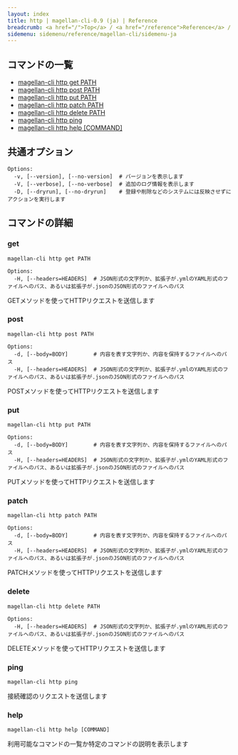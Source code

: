 ```yaml
---
layout: index
title: http | magellan-cli-0.9 (ja) | Reference
breadcrumb: <a href="/">Top</a> / <a href="/reference">Reference</a> / <a href="/reference/magellan-cli/ja">magellan-cli-0.9</a> / http <a href="/reference/en/messaging/http.html">en</a> ja
sidemenu: sidemenu/reference/magellan-cli/sidemenu-ja
---
```


## コマンドの一覧

- [magellan-cli http get PATH](#get)
- [magellan-cli http post PATH](#post)
- [magellan-cli http put PATH](#put)
- [magellan-cli http patch PATH](#patch)
- [magellan-cli http delete PATH](#delete)
- [magellan-cli http ping](#ping)
- [magellan-cli http help [COMMAND]](#help)

## 共通オプション

```text
Options:
  -v, [--version], [--no-version]  # バージョンを表示します
  -V, [--verbose], [--no-verbose]  # 追加のログ情報を表示します
  -D, [--dryrun], [--no-dryrun]    # 登録や削除などのシステムには反映させずにアクションを実行します

```


## コマンドの詳細
### <a name="get"></a>get

```text
magellan-cli http get PATH
```

```text
Options:
  -H, [--headers=HEADERS]  # JSON形式の文字列か、拡張子が.ymlのYAML形式のファイルへのパス、あるいは拡張子が.jsonのJSON形式のファイルへのパス

```

GETメソッドを使ってHTTPリクエストを送信します

### <a name="post"></a>post

```text
magellan-cli http post PATH
```

```text
Options:
  -d, [--body=BODY]        # 内容を表す文字列か、内容を保持するファイルへのパス
  -H, [--headers=HEADERS]  # JSON形式の文字列か、拡張子が.ymlのYAML形式のファイルへのパス、あるいは拡張子が.jsonのJSON形式のファイルへのパス

```

POSTメソッドを使ってHTTPリクエストを送信します

### <a name="put"></a>put

```text
magellan-cli http put PATH
```

```text
Options:
  -d, [--body=BODY]        # 内容を表す文字列か、内容を保持するファイルへのパス
  -H, [--headers=HEADERS]  # JSON形式の文字列か、拡張子が.ymlのYAML形式のファイルへのパス、あるいは拡張子が.jsonのJSON形式のファイルへのパス

```

PUTメソッドを使ってHTTPリクエストを送信します

### <a name="patch"></a>patch

```text
magellan-cli http patch PATH
```

```text
Options:
  -d, [--body=BODY]        # 内容を表す文字列か、内容を保持するファイルへのパス
  -H, [--headers=HEADERS]  # JSON形式の文字列か、拡張子が.ymlのYAML形式のファイルへのパス、あるいは拡張子が.jsonのJSON形式のファイルへのパス

```

PATCHメソッドを使ってHTTPリクエストを送信します

### <a name="delete"></a>delete

```text
magellan-cli http delete PATH
```

```text
Options:
  -H, [--headers=HEADERS]  # JSON形式の文字列か、拡張子が.ymlのYAML形式のファイルへのパス、あるいは拡張子が.jsonのJSON形式のファイルへのパス

```

DELETEメソッドを使ってHTTPリクエストを送信します

### <a name="ping"></a>ping

```text
magellan-cli http ping
```

接続確認のリクエストを送信します

### <a name="help"></a>help

```text
magellan-cli http help [COMMAND]
```

利用可能なコマンドの一覧か特定のコマンドの説明を表示します


